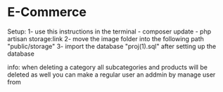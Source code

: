 # E-Commerce
Setup:
 1- use this instructions in the terminal
     - composer update
     - php artisan storage:link
 2- move the image folder into the following path "public/storage"
 3- import the database "proj(1).sql" after setting up the database

info:
when deleting a category all subcategories and products will be deleted as well
you can make a regular user an addmin by manage user
from 
